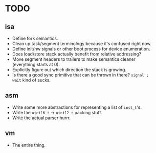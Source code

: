 # TODO

## isa

 * Define fork semantics.
 * Clean up task/segment terminology because it's confused right now.
 * Define init/hw signals or other boot process for device enumeration.
 * Does load/store stack actually benefit from relative addressing?
 * Move segment headers to trailers to make semantics cleaner (everything starts at 0).
 * Explicitly figure out which direction the stack is growing.
 * Is there a good sync primitive that can be thrown in there? `signal ; wait` kind of sucks.

## asm

 * Write some more abstractions for representing a list of `inst_t`'s.
 * Write the `uint16_t` -> `uint12_t` packing stuff.
 * Write the actual parser hurrr.

## vm

 * The entire thing.
